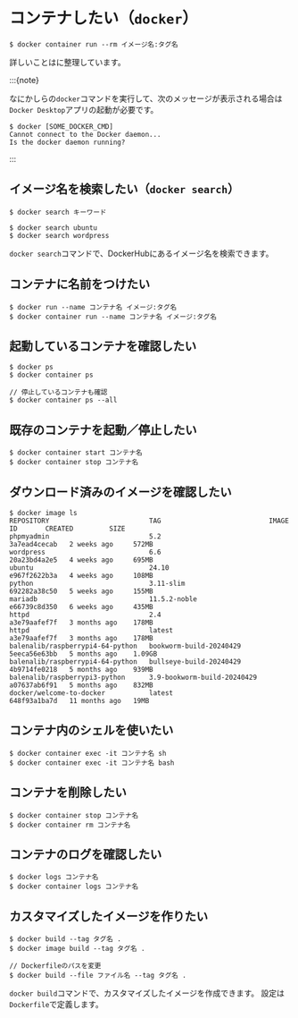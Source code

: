# コンテナしたい（`docker`）

```console
$ docker container run --rm イメージ名:タグ名
```

詳しいことは[](../docker/docker-usage.md)に整理しています。

:::{note}

なにかしらの`docker`コマンドを実行して、次のメッセージが表示される場合は`Docker Desktop`アプリの起動が必要です。

```console
$ docker [SOME_DOCKER_CMD]
Cannot connect to the Docker daemon...
Is the docker daemon running?
```

:::

## イメージ名を検索したい（`docker search`）

```console
$ docker search キーワード

$ docker search ubuntu
$ docker search wordpress
```

`docker search`コマンドで、DockerHubにあるイメージ名を検索できます。

## コンテナに名前をつけたい

```console
$ docker run --name コンテナ名 イメージ:タグ名
$ docker container run --name コンテナ名 イメージ:タグ名
```

## 起動しているコンテナを確認したい

```console
$ docker ps
$ docker container ps

// 停止しているコンテナも確認
$ docker container ps --all
```

## 既存のコンテナを起動／停止したい

```console
$ docker container start コンテナ名
$ docker container stop コンテナ名
```

## ダウンロード済みのイメージを確認したい

```console
$ docker image ls
REPOSITORY                         TAG                           IMAGE ID       CREATED         SIZE
phpmyadmin                         5.2                           3a7ead4cecab   2 weeks ago     572MB
wordpress                          6.6                           20a23bd4a2e5   4 weeks ago     695MB
ubuntu                             24.10                         e967f2622b3a   4 weeks ago     108MB
python                             3.11-slim                     692282a38c50   5 weeks ago     155MB
mariadb                            11.5.2-noble                  e66739c8d350   6 weeks ago     435MB
httpd                              2.4                           a3e79aafef7f   3 months ago    178MB
httpd                              latest                        a3e79aafef7f   3 months ago    178MB
balenalib/raspberrypi4-64-python   bookworm-build-20240429       5eeca56e63bb   5 months ago    1.09GB
balenalib/raspberrypi4-64-python   bullseye-build-20240429       4b9714fe0218   5 months ago    939MB
balenalib/raspberrypi3-python      3.9-bookworm-build-20240429   a07637ab6f91   5 months ago    832MB
docker/welcome-to-docker           latest                        648f93a1ba7d   11 months ago   19MB

```

## コンテナ内のシェルを使いたい

```console
$ docker container exec -it コンテナ名 sh
$ docker container exec -it コンテナ名 bash
```

## コンテナを削除したい

```console
$ docker container stop コンテナ名
$ docker container rm コンテナ名
```

## コンテナのログを確認したい

```console
$ docker logs コンテナ名
$ docker container logs コンテナ名
```

## カスタマイズしたイメージを作りたい

```console
$ docker build --tag タグ名 .
$ docker image build --tag タグ名 .

// Dockerfileのパスを変更
$ docker build --file ファイル名 --tag タグ名 .
```

`docker build`コマンドで、カスタマイズしたイメージを作成できます。
設定は`Dockerfile`で定義します。
